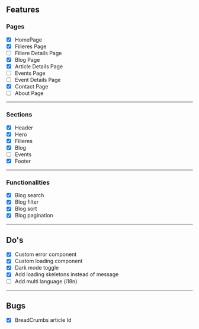 ## **Features**

### Pages
- [x] HomePage
- [x] Filieres Page
- [ ] Filiere Details Page 
- [x] Blog Page
- [x] Article Details Page 
- [ ] Events Page
- [ ] Event Details Page 
- [x] Contact Page
- [ ] About Page

---
### Sections
- [x] Header
- [x] Hero 
- [x] Filieres 
- [x] Blog 
- [ ] Events 
- [x] Footer

---
### Functionalities
- [x] Blog search 
- [x] Blog filter
- [x] Blog sort
- [x] Blog pagination

---

## **Do's**

- [x] Custom error component
- [x] Custom loading component
- [x] Dark mode toggle
- [x] Add loading skeletons instead of message
- [ ] Add multi language (i18n)
---

## **Bugs**

- [x] BreadCrumbs article Id
